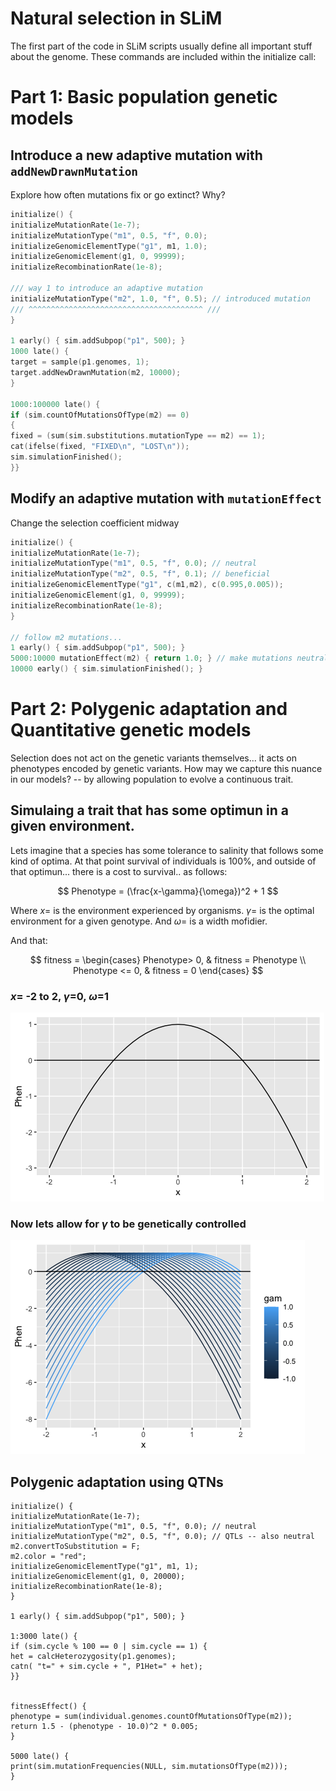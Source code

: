 # Natural selection in SLiM

The first part of the code in SLiM scripts usually define all important stuff about the genome. These commands are included within the initialize call:

# Part 1: Basic population genetic models

## Introduce a new adaptive mutation with `addNewDrawnMutation`
Explore how often mutations fix or go extinct? Why?
```c++
initialize() {
initializeMutationRate(1e-7);
initializeMutationType("m1", 0.5, "f", 0.0);
initializeGenomicElementType("g1", m1, 1.0);
initializeGenomicElement(g1, 0, 99999);
initializeRecombinationRate(1e-8);

/// way 1 to introduce an adaptive mutation
initializeMutationType("m2", 1.0, "f", 0.5); // introduced mutation
/// ^^^^^^^^^^^^^^^^^^^^^^^^^^^^^^^^^^^^^^^ ///
}

1 early() { sim.addSubpop("p1", 500); }
1000 late() {
target = sample(p1.genomes, 1);
target.addNewDrawnMutation(m2, 10000);
}

1000:100000 late() {
if (sim.countOfMutationsOfType(m2) == 0)
{
fixed = (sum(sim.substitutions.mutationType == m2) == 1);
cat(ifelse(fixed, "FIXED\n", "LOST\n"));
sim.simulationFinished();
}}
```

## Modify an adaptive mutation with `mutationEffect`
Change the selection coefficient midway
```c++
initialize() {
initializeMutationRate(1e-7);
initializeMutationType("m1", 0.5, "f", 0.0); // neutral
initializeMutationType("m2", 0.5, "f", 0.1); // beneficial
initializeGenomicElementType("g1", c(m1,m2), c(0.995,0.005));
initializeGenomicElement(g1, 0, 99999);
initializeRecombinationRate(1e-8);
}

// follow m2 mutations...
1 early() { sim.addSubpop("p1", 500); }
5000:10000 mutationEffect(m2) { return 1.0; } // make mutations neutral again
10000 early() { sim.simulationFinished(); }
```

# Part 2: Polygenic adaptation and Quantitative genetic models

Selection does not act on the genetic variants themselves... it acts on phenotypes encoded by genetic variants. How may we capture this nuance in our models?  -- by allowing population to evolve a continuous trait.

## Simulaing a trait that has some optimun in a given environment.

Lets imagine that a species has some tolerance to salinity that follows some kind of optima. At that point survival of individuals is 100%, and outside of that optimun... there is a cost to survival.. as follows:

$$
Phenotype = (\frac{x-\gamma}{\omega})^2 + 1
$$

Where $x$= is the environment experienced by organisms. $\gamma$= is the optimal environment for a given genotype. And $\omega$= is a width mofidier.

And that:

$$
fitness =
\begin{cases}
Phenotype> 0,  & fitness = Phenotype \\
Phenotype <= 0, & fitness = 0
\end{cases}
$$

### $x$= -2 to 2, $\gamma$=0, $\omega$=1
![enter image description here](https://raw.githubusercontent.com/Jcbnunez/uvm-fqr/main/etc/Figures/prac11/function.quadrat.png)

### Now lets allow for $\gamma$ to be genetically controlled
![enter image description here](https://raw.githubusercontent.com/Jcbnunez/uvm-fqr/main/etc/Figures/prac11/multiple_gammas.png)

## Polygenic adaptation using QTNs

```c+
initialize() {
initializeMutationRate(1e-7);
initializeMutationType("m1", 0.5, "f", 0.0); // neutral
initializeMutationType("m2", 0.5, "f", 0.0); // QTLs -- also neutral
m2.convertToSubstitution = F;
m2.color = "red";
initializeGenomicElementType("g1", m1, 1);
initializeGenomicElement(g1, 0, 20000);
initializeRecombinationRate(1e-8);
}

1 early() { sim.addSubpop("p1", 500); }

1:3000 late() {
if (sim.cycle % 100 == 0 | sim.cycle == 1) {
het = calcHeterozygosity(p1.genomes);
catn( "t=" + sim.cycle + ", P1Het=" + het);
}} 


fitnessEffect() {
phenotype = sum(individual.genomes.countOfMutationsOfType(m2));
return 1.5 - (phenotype - 10.0)^2 * 0.005;
}

5000 late() {
print(sim.mutationFrequencies(NULL, sim.mutationsOfType(m2)));
}
```
